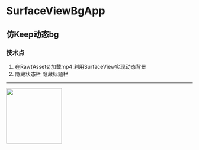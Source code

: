 # SurfaceViewBgApp  
仿Keep动态bg
-----------

### 技术点
1. 在Raw(Assets)加载mp4 利用SurfaceView实现动态背景  
2. 隐藏状态栏 隐藏标题栏
----------
<img width="150" height="150" src="https://github.com/top2015/SurfaceViewBgApp/blob/master/pic/2018-06-06%2016_23_23.gif?raw=true"/>
